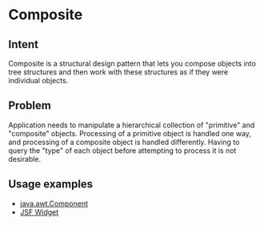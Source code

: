 # Composite

## Intent

Composite is a structural design pattern that lets you compose objects into tree structures and 
then work with these structures as if they were individual objects.


## Problem
Application needs to manipulate a hierarchical collection of "primitive" and "composite" objects.
Processing of a primitive object is handled one way, and processing of a composite object is handled differently. Having to query the "type" of each object before attempting to process it is not desirable.
## Usage examples

* [java.awt.Component](https://docs.oracle.com/javase/7/docs/api/java/awt/Component.html)
* [JSF Widget](https://www.primefaces.org/showcase/)